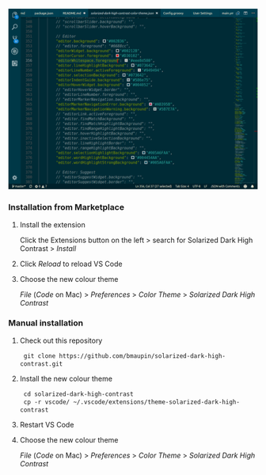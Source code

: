 ![screenshot](https://raw.githubusercontent.com/bmaupin/solarized-dark-high-contrast/master/vscode/screenshot.png)

### Installation from Marketplace

1. Install the extension

    Click the Extensions button on the left > search for Solarized Dark High Contrast > *Install*

2. Click *Reload* to reload VS Code

3. Choose the new colour theme

    *File* (*Code* on Mac) > *Preferences* > *Color Theme* > *Solarized Dark High Contrast*

### Manual installation

1. Check out this repository

        git clone https://github.com/bmaupin/solarized-dark-high-contrast.git

2. Install the new colour theme

        cd solarized-dark-high-contrast
        cp -r vscode/ ~/.vscode/extensions/theme-solarized-dark-high-contrast

3. Restart VS Code

4. Choose the new colour theme

    *File* (*Code* on Mac) > *Preferences* > *Color Theme* > *Solarized Dark High Contrast*
